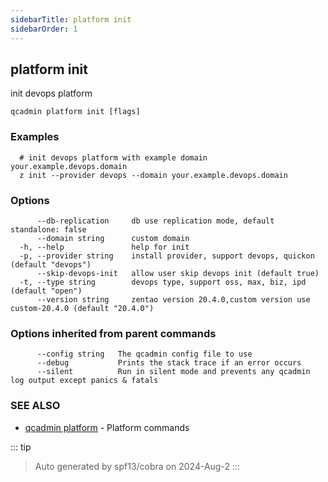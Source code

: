 ```yaml
---
sidebarTitle: platform init
sidebarOrder: 1
---
```


## platform init

init devops platform

```
qcadmin platform init [flags]
```

### Examples

```
  # init devops platform with example domain your.example.devops.domain
  z init --provider devops --domain your.example.devops.domain
```

### Options

```
      --db-replication     db use replication mode, default standalone: false
      --domain string      custom domain
  -h, --help               help for init
  -p, --provider string    install provider, support devops, quickon (default "devops")
      --skip-devops-init   allow user skip devops init (default true)
  -t, --type string        devops type, support oss, max, biz, ipd (default "open")
      --version string     zentao version 20.4.0,custom version use custom-20.4.0 (default "20.4.0")
```

### Options inherited from parent commands

```
      --config string   The qcadmin config file to use
      --debug           Prints the stack trace if an error occurs
      --silent          Run in silent mode and prevents any qcadmin log output except panics & fatals
```

### SEE ALSO

* [qcadmin platform](platform.md)	 - Platform commands

::: tip
>Auto generated by spf13/cobra on 2024-Aug-2
:::